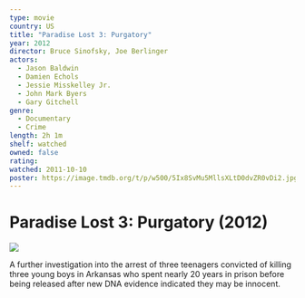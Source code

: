 ```yaml
---
type: movie
country: US
title: "Paradise Lost 3: Purgatory"
year: 2012
director: Bruce Sinofsky, Joe Berlinger
actors:
  - Jason Baldwin
  - Damien Echols
  - Jessie Misskelley Jr.
  - John Mark Byers
  - Gary Gitchell
genre:
  - Documentary
  - Crime
length: 2h 1m
shelf: watched
owned: false
rating:
watched: 2011-10-10
poster: https://image.tmdb.org/t/p/w500/5Ix8SvMu5MllsXLtD0dvZR0vDi2.jpg
---
```


# Paradise Lost 3: Purgatory (2012)

![](https://image.tmdb.org/t/p/w500/5Ix8SvMu5MllsXLtD0dvZR0vDi2.jpg)

A further investigation into the arrest of three teenagers convicted of killing three young boys in Arkansas who spent nearly 20 years in prison before being released after new DNA evidence indicated they may be innocent.